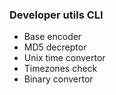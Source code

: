 ### Developer utils CLI

- Base encoder
- MD5 decreptor 
- Unix time convertor
- Timezones check
- Binary convertor 

